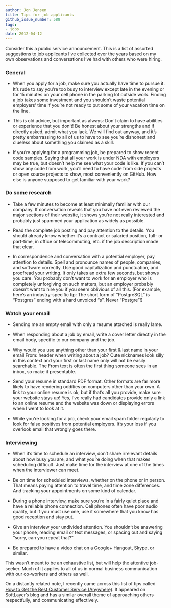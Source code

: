 ```yaml
---
author: Jon Jensen
title: Tips for job applicants
github_issue_number: 588
tags:
- jobs
date: 2012-04-12
---
```


Consider this a public service announcement. This is a list of assorted suggestions to job applicants I’ve collected over the years based on my own observations and conversations I’ve had with others who were hiring.

### General

- When you apply for a job, make sure you actually have time to pursue it. It’s rude to say you’re too busy to interview except late in the evening or for 15 minutes on your cell phone in the parking lot outside work. Finding a job takes some investment and you shouldn’t waste potential employers’ time if you’re not ready to put some of your vacation time on the line.

- This is old advice, but important as always: Don’t claim to have abilities or experience that you don’t! Be honest about your strengths and if directly asked, admit what you lack. We will find out anyway, and it’s pretty embarrassing to all of us to have to see you’re dishonest and clueless about something you claimed as a skill.

- If you’re applying for a programming job, be prepared to show recent code samples. Saying that all your work is under NDA with employers may be true, but doesn’t help me see what your code is like. If you can’t show any code from work, you’ll need to have code from side projects or open source projects to show, most conveniently on GitHub. How else is anyone supposed to get familiar with your work?

### Do some research

- Take a few minutes to become at least minimally familiar with our company. If conversation reveals that you have not even reviewed the major sections of their website, it shows you’re not really interested and probably just spammed your application as widely as possible.

- Read the complete job posting and pay attention to the details. You should already know whether it’s a contract or salaried position, full- or part-time, in office or telecommuting, etc. if the job description made that clear.

- In correspondence and conversation with a potential employer, pay attention to details. Spell and pronounce names of people, companies, and software correctly. Use good capitalization and punctuation, and proofread your writing. It only takes an extra few seconds, but shows you care. You probably don’t want to work for an employer who is completely unforgiving on such matters, but an employer probably doesn’t want to hire you if you seem oblivious of all this. (For example, here’s an industry-specific tip: The short form of “PostgreSQL” is “Postgres” ending with a hard unvoiced “s”. Never “Postgre”!)

### Watch your email

- Sending me an empty email with only a resume attached is really lame.

- When responding about a job by email, write a cover letter directly in the email body, specific to our company and the job.

- Why would you use anything other than your first & last name in your email From: header when writing about a job? Cute nicknames look silly in this context and your first or last name only will not be easily searchable. The From text is often the first thing someone sees in an inbox, so make it presentable.

- Send your resume in standard PDF format. Other formats are far more likely to have rendering oddities on computers other than your own. A link to your online resume is ok, but if that’s all you provide, make sure your website stays up! Yes, I’ve really had candidates provide only a link to an online resume and the website was down or displaying errors when I went to look at it.

- While you’re looking for a job, check your email spam folder regularly to look for false positives from potential employers. It’s your loss if you overlook email that wrongly goes there.

### Interviewing

- When it’s time to schedule an interview, don’t share irrelevant details about how busy you are, and what you’re doing when that makes scheduling difficult. Just make time for the interview at one of the times when the interviewer can meet.

- Be on time for scheduled interviews, whether on the phone or in person. That means paying attention to travel time, and time zone differences. And tracking your appointments on some kind of calendar.

- During a phone interview, make sure you’re in a fairly quiet place and have a reliable phone connection. Cell phones often have poor audio quality, but if you must use one, use it somewhere that you know has good reception and stay put.

- Give an interview your undivided attention. You shouldn’t be answering your phone, reading email or text messages, or spacing out and saying “sorry, can you repeat that?”

- Be prepared to have a video chat on a Google+ Hangout, Skype, or similar.

This wasn’t meant to be an exhaustive list, but will help the attentive job-seeker. Much of it applies to all of us in normal business communication with our co-workers and others as well.

On a distantly related note, I recently came across this list of tips called [How to Get the Best Customer Service (Anywhere)](https://web.archive.org/web/20120509130857/http://blog.softlayer.com/2012/how-to-get-the-best-customer-service-anywhere/). It appeared on SoftLayer’s blog and has a similar overall theme of approaching others respectfully, and communicating effectively.
